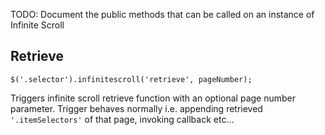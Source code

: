 TODO: Document the public methods that can be called on an instance of Infinite Scroll

## Retrieve

```$('.selector').infinitescroll('retrieve', pageNumber);```

Triggers infinite scroll retrieve function with an optional page number parameter. Trigger behaves normally i.e. appending retrieved ```'.itemSelectors'``` of that page, invoking callback etc...